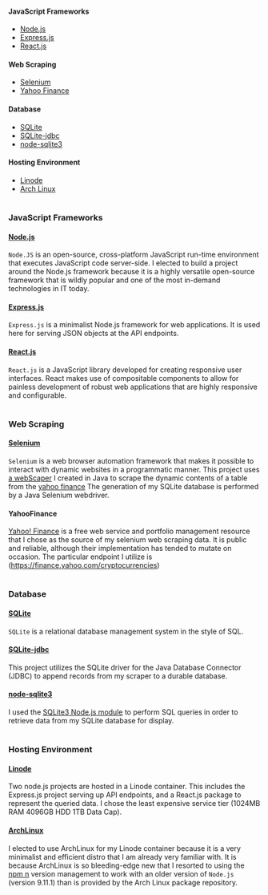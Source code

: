 
#### JavaScript Frameworks
- [Node.js](#node.js)
- [Express.js](#express.js)
- [React.js](#react.js)

#### Web Scraping
- [Selenium](#selenium)
- [Yahoo Finance](#YahooFinance)

#### Database
- [SQLite](#sqlite)
- [SQLite-jdbc](#sqlite-jdbc)
- [node-sqlite3](#node-sqlite3)

#### Hosting Environment
- [Linode](#Linode)
- [Arch Linux](#ArchLinux)

#
### JavaScript Frameworks
#### [Node.js](nodejs.org)
`Node.JS` is an open-source, cross-platform JavaScript run-time environment that executes JavaScript code server-side. I elected to build a project around the Node.js framework because it is a highly versatile open-source framework that is wildly popular and one of the most in-demand technologies in IT today. 

#### [Express.js](reactjs.org)
`Express.js` is a minimalist Node.js framework for web applications. It is used here for serving JSON objects at the API endpoints.

#### [React.js](reactjs.org)
`React.js` is a JavaScript library developed for creating responsive user interfaces.
React makes use of compositable components to allow for painless development of robust web applications that are highly responsive and configurable.

#
### Web Scraping
#### [Selenium](seleniumhq.org)
`Selenium` is a web browser automation framework that makes it possible to interact with dynamic websites in a programmatic manner.
This project uses [a webScaper](github.com/fossnik/SeleniumScraper) I created in Java to scrape the dynamic contents of a table from the [yahoo finance](finance.yahoo.com/cryptocurrencies)
The generation of my SQLite database is performed by a Java Selenium webdriver.

#### YahooFinance
[Yahoo! Finance](finance.yahoo.com) is a free web service and portfolio management resource that I chose as the source of my selenium web scraping data. It is public and reliable, although their implementation has tended to mutate on occasion.
The particular endpoint I utilize is (https://finance.yahoo.com/cryptocurrencies)

#
### Database
#### [SQLite](sqlite.org)
`SQLite` is a relational database management system in the style of SQL.

#### [SQLite-jdbc](http://www.sqlitetutorial.net/sqlite-java/sqlite-jdbc-driver)
This project utilizes the SQLite driver for the Java Database Connector (JDBC) to append records from my scraper to a durable database.

#### [node-sqlite3](http://www.sqlitetutorial.net/sqlite-nodejs)
I used the [SQLite3 Node.js module](https://github.com/mapbox/node-sqlite3) to perform SQL queries in order to retrieve data from my SQLite database for display.

#
### Hosting Environment
#### [Linode](linode.com)
Two node.js projects are hosted in a Linode container.
This includes the Express.js project serving up API endpoints, and a React.js package to represent the queried data.
I chose the least expensive service tier (1024MB RAM 4096GB HDD 1TB Data Cap).

#### [ArchLinux](archlinux.org)
I elected to use ArchLinux for my Linode container because it is a very minimalist and efficient distro that I am already very familiar with.
It is because ArchLinux is so bleeding-edge new that I resorted to using the [npm n](https://www.npmjs.com/package/n) version management to work with an older version of `Node.js` (version 9.11.1) than is provided by the Arch Linux package repository.